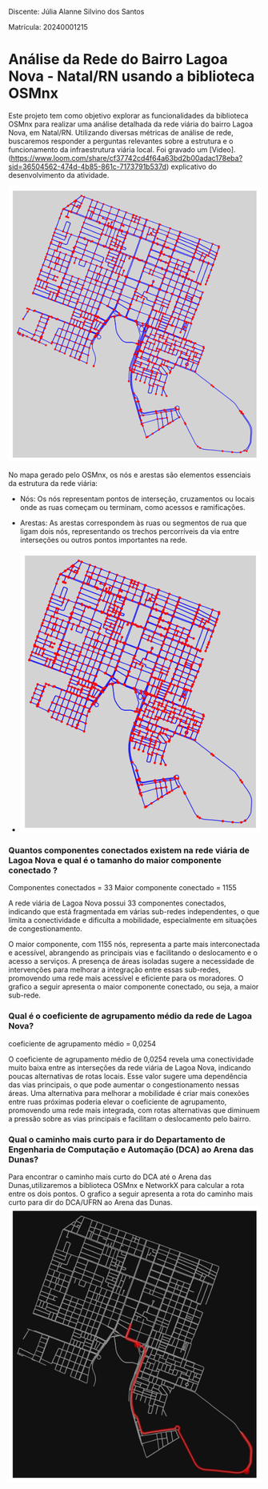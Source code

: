 Discente: Júlia Alanne Silvino dos Santos

Matrícula: 20240001215

# Análise da Rede do Bairro Lagoa Nova - Natal/RN usando a biblioteca OSMnx 

Este projeto tem como objetivo explorar as funcionalidades da biblioteca OSMnx para realizar uma análise detalhada da rede viária do bairro Lagoa Nova, em Natal/RN. Utilizando diversas métricas de análise de rede, buscaremos responder a perguntas relevantes sobre a estrutura e o funcionamento da infraestrutura viária local. Foi gravado um [Video].(https://www.loom.com/share/cf37742cd4f64a63bd2b00adac178eba?sid=36504562-474d-4b85-861c-7173791b537d) explicativo do desenvolvimento da atividade.

![Descrição da imagem](imagens/01..png)

No mapa gerado pelo OSMnx, os nós e arestas são elementos essenciais da estrutura da rede viária:

* Nós: Os nós representam pontos de interseção, cruzamentos ou locais onde as ruas começam ou terminam, como acessos e ramificações.

* Arestas: As arestas correspondem às ruas ou segmentos de rua que ligam dois nós, representando os trechos percorríveis da via entre interseções ou outros pontos importantes na rede.
* ![Descrição da imagem](imagens/02..png)

### Quantos componentes conectados existem na rede viária de Lagoa Nova e qual é o tamanho do maior componente conectado ?
Componentes conectados = 33
Maior componente conectado = 1155

A rede viária de Lagoa Nova possui 33 componentes conectados, indicando que está fragmentada em várias sub-redes independentes, o que limita a conectividade e dificulta a mobilidade, especialmente em situações de congestionamento. 

O maior componente, com 1155 nós, representa a parte mais interconectada e acessível, abrangendo as principais vias e facilitando o deslocamento e o acesso a serviços. A presença de áreas isoladas sugere a necessidade de intervenções para melhorar a integração entre essas sub-redes, promovendo uma rede mais acessível e eficiente para os moradores. 
O grafico a seguir apresenta o maior componente conectado, ou seja, a maior sub-rede.

### Qual é o coeficiente de agrupamento médio da rede de Lagoa Nova?
 coeficiente de agrupamento médio = 0,0254
 
 O coeficiente de agrupamento médio de 0,0254 revela uma conectividade muito baixa entre as interseções da rede viária de Lagoa Nova, indicando poucas alternativas de rotas locais. Esse valor sugere uma dependência das vias principais, o que pode aumentar o congestionamento nessas áreas. Uma alternativa para melhorar a mobilidade é criar mais conexões entre ruas próximas poderia elevar o coeficiente de agrupamento, promovendo uma rede mais integrada, com rotas alternativas que diminuem a pressão sobre as vias principais e facilitam o deslocamento pelo bairro.
 ### Qual o caminho mais curto para ir do Departamento de Engenharia de Computação e Automação (DCA) ao Arena das Dunas?

Para encontrar o caminho mais curto do DCA até o Arena das Dunas,utilizaremos a biblioteca OSMnx e NetworkX para calcular a rota entre os dois pontos.
O grafico a seguir apresenta a rota do caminho mais curto para dir do DCA/UFRN ao Arena das Dunas.
![Grafico do maior componente conectado](imagens/03..png)

